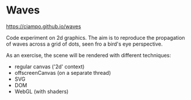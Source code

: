 # Waves

https://ciampo.github.io/waves

Code experiment on 2d graphics. The aim is to reproduce the propagation of
waves across a grid of dots, seen fro a bird's eye perspective.

As an exercise, the scene will be rendered with different techniques:
- regular canvas ('2d' context)
- offscreenCanvas (on a separate thread)
- SVG
- DOM
- WebGL (with shaders)
